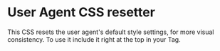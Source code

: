 # User Agent CSS resetter
This CSS resets the user agent's default style settings, for more visual consistency.
To use it include it right at the top in your <head> Tag.
